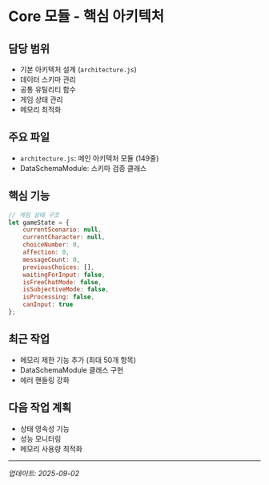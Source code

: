 # Core 모듈 - 핵심 아키텍처

## 담당 범위
- 기본 아키텍처 설계 (`architecture.js`)
- 데이터 스키마 관리
- 공통 유틸리티 함수
- 게임 상태 관리
- 메모리 최적화

## 주요 파일
- `architecture.js`: 메인 아키텍처 모듈 (149줄)
- DataSchemaModule: 스키마 검증 클래스

## 핵심 기능
```javascript
// 게임 상태 구조
let gameState = {
    currentScenario: null,
    currentCharacter: null,
    choiceNumber: 0,
    affection: 0,
    messageCount: 0,
    previousChoices: [],
    waitingForInput: false,
    isFreeChatMode: false,
    isSubjectiveMode: false,
    isProcessing: false,
    canInput: true
};
```

## 최근 작업
- 메모리 제한 기능 추가 (최대 50개 항목)
- DataSchemaModule 클래스 구현
- 에러 핸들링 강화

## 다음 작업 계획
- 상태 영속성 기능
- 성능 모니터링
- 메모리 사용량 최적화

---
*업데이트: 2025-09-02*